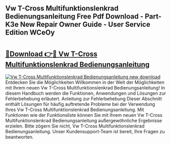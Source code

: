 ## Vw T-Cross Multifunktionslenkrad Bedienungsanleitung Free Pdf Download - Part-K3e New Repair Owner Guide - User Service Edition WCeOy

# <h2><a href="http://df2iv6.blite.top/?on=Vw+T-Cross+Multifunktionslenkrad+Bedienungsanleitung">🔗Download 👉🔴 Vw T-Cross Multifunktionslenkrad Bedienungsanleitung</a></h2>

[![Vw T-Cross Multifunktionslenkrad Bedienungsanleitung new download](https://i.imgur.com/lujVjoI.png)](http://df2iv6.blite.top/?on=Vw+T-Cross+Multifunktionslenkrad+Bedienungsanleitung)
Entdecken Sie die Möglichkeiten Willkommen in der Welt der Möglichkeiten mit Ihrem neuen Vw T-Cross Multifunktionslenkrad Bedienungsanleitung! In diesem Handbuch werden die Funktionen, Anwendungen und Lösungen zur Fehlerbehebung erläutert. Anleitung zur Fehlerbehebung Dieser Abschnitt enthält Lösungen für häufig auftretende Probleme bei der Verwendung Ihres Vw T-Cross Multifunktionslenkrad Bedienungsanleitung. Mit Funktionen wie der Funktionsliste können Sie mit Ihrem neuen Vw T-Cross Multifunktionslenkrad Bedienungsanleitung außergewöhnliche Ergebnisse erzielen. Bitte zögern Sie nicht, Vw T-Cross Multifunktionslenkrad Bedienungsanleitung. Unser Kundensupport-Team ist bereit, Ihre Fragen zu beantworten.
